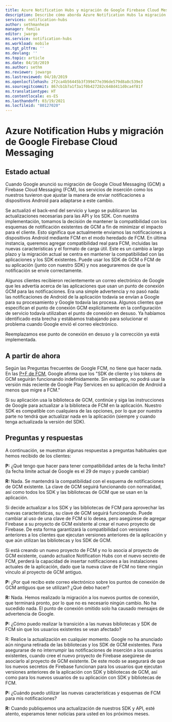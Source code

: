 ```yaml
---
title: Azure Notification Hubs y migración de Google Firebase Cloud Messaging (FCM)
description: Describe cómo aborda Azure Notification Hubs la migración de Google GCM y FCM.
services: notification-hubs
author: sethmanheim
manager: femila
editor: jwargo
ms.service: notification-hubs
ms.workload: mobile
ms.tgt_pltfrm: ''
ms.devlang: ''
ms.topic: article
ms.date: 04/10/2019
ms.author: sethm
ms.reviewer: jowargo
ms.lastreviewed: 04/10/2019
ms.openlocfilehash: 2f2ca4b56445b3f399477e396de579d8a8c539e3
ms.sourcegitcommit: 867cb1b7a1f3a1f0b427282c648d411d0ca4f81f
ms.translationtype: HT
ms.contentlocale: es-ES
ms.lasthandoff: 03/19/2021
ms.locfileid: "80127020"
---
```

# <a name="azure-notification-hubs-and-google-firebase-cloud-messaging-migration"></a>Azure Notification Hubs y migración de Google Firebase Cloud Messaging

## <a name="current-state"></a>Estado actual

Cuando Google anunció su migración de Google Cloud Messaging (GCM) a Firebase Cloud Messaging (FCM), los servicios de inserción como los nuestros tuvieron que ajustar la manera de enviar notificaciones a dispositivos Android para adaptarse a este cambio.

Se actualizó el back-end del servicio y luego se publicaron las actualizaciones necesarias para las API y los SDK. Con nuestra implementación, tomamos la decisión de mantener la compatibilidad con los esquemas de notificación existentes de GCM a fin de minimizar el impacto para el cliente. Esto significa que actualmente enviamos las notificaciones a dispositivos Android mediante FCM en el modo heredado de FCM. En última instancia, queremos agregar compatibilidad real para FCM, incluidas las nuevas características y el formato de carga útil. Este es un cambio a largo plazo y la migración actual se centra en mantener la compatibilidad con las aplicaciones y los SDK existentes. Puede usar los SDK de GCM o FCM de su aplicación (junto con nuestro SDK) y nos aseguraremos de que la notificación se envíe correctamente.

Algunos clientes recibieron recientemente un correo electrónico de Google que les advertía acerca de las aplicaciones que usan un punto de conexión GCM para las notificaciones. Era una simple advertencia y no pasó nada: las notificaciones de Android de la aplicación todavía se envían a Google para su procesamiento y Google todavía las procesa. Algunos clientes que especifican el punto de conexión GCM explícitamente en la configuración de servicio todavía utilizaban el punto de conexión en desuso. Ya habíamos identificado esta brecha y estábamos trabajando para solucionar el problema cuando Google envió el correo electrónico.

Reemplazamos ese punto de conexión en desuso y la corrección ya está implementada.

## <a name="going-forward"></a>A partir de ahora

Según las Preguntas frecuentes de Google FCM, no tiene que hacer nada. En las [P+F de FCM](https://developers.google.com/cloud-messaging/faq), Google afirma que los "SDK de cliente y los tokens de GCM seguirán funcionando indefinidamente. Sin embargo, no podrá usar la versión más reciente de Google Play Services en su aplicación de Android a menos que migre a FCM."

Si su aplicación usa la biblioteca de GCM, continúe y siga las instrucciones de Google para actualizar a la biblioteca de FCM en la aplicación. Nuestro SDK es compatible con cualquiera de las opciones, por lo que por nuestra parte no tendrá que actualizar nada en la aplicación (siempre y cuando tenga actualizada la versión del SDK).

## <a name="questions-and-answers"></a>Preguntas y respuestas

A continuación, se muestran algunas respuestas a preguntas habituales que hemos recibido de los clientes:

**P:** ¿Qué tengo que hacer para tener compatibilidad antes de la fecha límite? (la fecha límite actual de Google es el 29 de mayo y puede cambiar)

**R:** Nada. Se mantendrá la compatibilidad con el esquema de notificaciones de GCM existente. La clave de GCM seguirá funcionando con normalidad, así como todos los SDK y las bibliotecas de GCM que se usan en la aplicación.

Si decide actualizar a los SDK y las bibliotecas de FCM para aprovechar las nuevas características, su clave de GCM seguirá funcionando. Puede cambiar al uso de una clave de FCM si lo desea, pero asegúrese de agregar Firebase a su proyecto de GCM existente al crear el nuevo proyecto de Firebase. De esta forma garantizará la compatibilidad con versiones anteriores a los clientes que ejecutan versiones anteriores de la aplicación y que aún utilizan las bibliotecas y los SDK de GCM.

Si está creando un nuevo proyecto de FCM y no lo asocia al proyecto de GCM existente, cuando actualice Notification Hubs con el nuevo secreto de FCM, perderá la capacidad de insertar notificaciones a las instalaciones actuales de la aplicación, dado que la nueva clave de FCM no tiene ningún vínculo al proyecto de GCM antiguo.

**P:** ¿Por qué recibo este correo electrónico sobre los puntos de conexión de GCM antiguos que se utilizan? ¿Qué debo hacer?

**R:** Nada. Hemos realizado la migración a los nuevos puntos de conexión, que terminará pronto, por lo que no es necesario ningún cambio. No ha sucedido nada. El punto de conexión omitido solo ha causado mensajes de advertencia de Google.

**P:** ¿Cómo puedo realizar la transición a las nuevas bibliotecas y SDK de FCM sin que los usuarios existentes se vean afectado?

R: Realice la actualización en cualquier momento. Google no ha anunciado aún ninguna retirada de las bibliotecas y los SDK de GCM existentes. Para asegurarse de no interrumpir las notificaciones de inserción a los usuarios existentes, cuando cree el nuevo proyecto de Firebase asegúrese de asociarlo al proyecto de GCM existente. De este modo se asegurará de que los nuevos secretos de Firebase funcionan para los usuarios que ejecutan versiones anteriores de la aplicación con SDK y bibliotecas de GCM, así como para los nuevos usuarios de su aplicación con SDK y bibliotecas de FCM.

**P:** ¿Cuándo puedo utilizar las nuevas características y esquemas de FCM para mis notificaciones?

**R:** Cuando publiquemos una actualización de nuestros SDK y API, esté atento, esperamos tener noticias para usted en los próximos meses.
